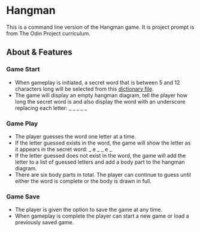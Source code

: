 # Hangman
This is a command line version of the Hangman game. It is project prompt is from The Odin Project curriculum.

## About & Features
### Game Start
- When gameplay is initiated, a secret word that is between 5 and 12 characters long will be selected from this [dictionary file](https://raw.githubusercontent.com/first20hours/google-10000-english/master/google-10000-english-no-swears.txt).
- The game will display an empty hangman diagram, tell the player how long the secret word is and also display the word with an underscore replacing each letter: _ _ _ _ _ 

### Game Play
- The player guesses the word one letter at a time.
- If the letter guessed exists in the word, the game will show the letter as it appears in the secret word: _ e _ _ e _ 
- If the letter guessed does not exist in the word, the game will add the letter to a list of guessed letters and add a body part to the hangman diagram.
- There are six body parts in total. The player can continue to guess until either the word is complete or the body is drawn in full.

### Game Save
- The player is given the option to save the game at any time.
- When gameplay is complete the player can start a new game or load a previously saved game.
